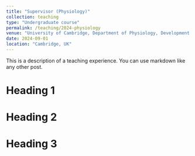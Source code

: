 ```yaml
---
title: "Supervisor (Physiology)"
collection: teaching
type: "Undergraduate course"
permalink: /teaching/2024-physiology
venue: "University of Cambridge, Department of Physiology, Development and Neuroscience"
date: 2024-09-01
location: "Cambridge, UK"
---
```


This is a description of a teaching experience. You can use markdown like any other post.

Heading 1
======

Heading 2
======

Heading 3
======
